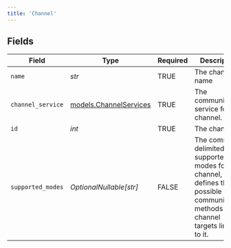 ```yaml
---
title: 'Channel'
---
```



## Fields

| Field                                                                                                                                                 | Type                                                                                                                                                  | Required                                                                                                                                              | Description                                                                                                                                           | Example                                                                                                                                               |
| ----------------------------------------------------------------------------------------------------------------------------------------------------- | ----------------------------------------------------------------------------------------------------------------------------------------------------- | ----------------------------------------------------------------------------------------------------------------------------------------------------- | ----------------------------------------------------------------------------------------------------------------------------------------------------- | ----------------------------------------------------------------------------------------------------------------------------------------------------- |
| `name`                                                                                                                                                | *str*                                                                                                                                                 | TRUE                                                                                                                                    | The channel name                                                                                                                                      |                                                                                                                                                       |
| `channel_service`                                                                                                                                     | [models.ChannelServices](../models/channelservices.md)                                                                                                | TRUE                                                                                                                                    | The communication service for a channel.                                                                                                              |                                                                                                                                                       |
| `id`                                                                                                                                                  | *int*                                                                                                                                                 | TRUE                                                                                                                                    | The channel ID                                                                                                                                        |                                                                                                                                                       |
| `supported_modes`                                                                                                                                     | *OptionalNullable[str]*                                                                                                                               | FALSE                                                                                                                                    | The comma-delimited list of supported modes for the channel, which defines the       possible communication methods for channel targets linked to it. | [<br/>"chat",<br/>"voice"<br/>]                                                                                                                       |